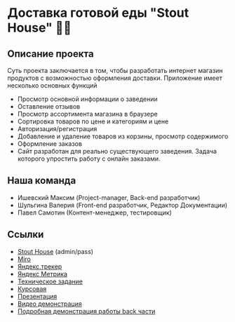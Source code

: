 # Доставка готовой еды "Stout House" 🚴‍♂️

## Описание проекта
Суть проекта заключается в том, чтобы разработать интернет магазин продуктов с возможностью оформления доставки.
Приложение имеет несколько основных функций
- Просмотр основной информации о заведении
- Оставление отзывов
- Просмотр ассортимента магазина в браузере
- Сортировка товаров по цене и категориям и цене
- Авторизация/регистрация
- Добавление и удаление товаров из корзины, просмотр содержимого
- Оформление заказов
- Сайт разработан для реально существующего заведения. Задача которого упростить работу с онлайн заказами.


## Наша команда
- Ишевский Максим (Project-manager, Back-end разработчик)
- Шульгина Валерия (Front-end разработчик, Редактор Документации)
- Павел Самотин (Контент-менеджер, тестировщик)



## Ссылки
- [Stout House](http://maximkakdela.pythonanywhere.com/) (admin/pass)
- [Miro](https://miro.com/app/board/uXjVPVBlgms=/)
- [Яндекс.трекер](https://tracker.yandex.ru/ORG/order:updated:true/filter?resolution=empty())
- [Яндекс Метрика](https://metrika.yandex.ru/dashboard?id=90714293)
- [Техническое задание](https://github.com/jampsk1/stout/blob/core/docs/Техническое%20задание.pdf)
- [Курсовая](https://github.com/jampsk1/stout/blob/core/docs/Курсовая%20работа.pdf)
- [Презентация](https://github.com/jampsk1/stout/blob/core/docs/Презентация%20Stout%20.pdf)
- [Видео демонстрация](https://youtu.be/CNdhVCEfd1M)
- [Подробная демонстрация работы back части](https://youtu.be/rKOp_DZn7Hg)
